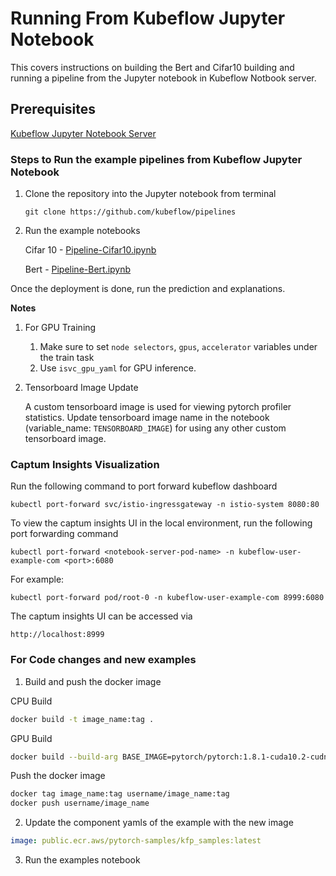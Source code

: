 
# Running From Kubeflow Jupyter Notebook

This covers instructions on building the Bert and Cifar10 building and running a pipeline from the Jupyter notebook in Kubeflow Notbook server.

## Prerequisites

[Kubeflow Jupyter Notebook Server](https://www.kubeflow.org/docs/components/notebooks/setup/)

### Steps to Run the example pipelines from Kubeflow Jupyter Notebook

  1. Clone the repository into the Jupyter notebook from terminal

      ```git clone https://github.com/kubeflow/pipelines```

  2. Run the example notebooks

      Cifar 10 - [Pipeline-Cifar10.ipynb](Pipeline-Cifar10.ipynb)

      Bert - [Pipeline-Bert.ipynb](Pipeline-Bert.ipynb)

  Once the deployment is done, run the prediction and explanations.

**Notes**

  1. For GPU Training
      1. Make sure to set `node selectors`, `gpus`, `accelerator` variables under the train task
      2. Use `isvc_gpu_yaml` for GPU inference.
  
  2. Tensorboard Image Update

      A custom tensorboard image is used for viewing pytorch profiler statistics. Update tensorboard image name in the notebook (variable_name: `TENSORBOARD_IMAGE`) for using any other custom tensorboard image.

### Captum Insights Visualization

Run the following command to port forward kubeflow dashboard

```
kubectl port-forward svc/istio-ingressgateway -n istio-system 8080:80
```

To view the captum insights UI in the local environment, run the following port forwarding command

```
kubectl port-forward <notebook-server-pod-name> -n kubeflow-user-example-com <port>:6080
```

For example:

```
kubectl port-forward pod/root-0 -n kubeflow-user-example-com 8999:6080
```

The captum insights UI can be accessed via

```
http://localhost:8999
```

### For Code changes and new examples 

1. Build and push the docker image

CPU Build
```bash
docker build -t image_name:tag .
```

GPU Build
```bash
docker build --build-arg BASE_IMAGE=pytorch/pytorch:1.8.1-cuda10.2-cudnn7-runtime -t image_name:tag .
```

Push the docker image

```bash
docker tag image_name:tag username/image_name:tag
docker push username/image_name
```

2. Update the component yamls of the example with the new image

```yaml
image: public.ecr.aws/pytorch-samples/kfp_samples:latest
```

3. Run the examples notebook

